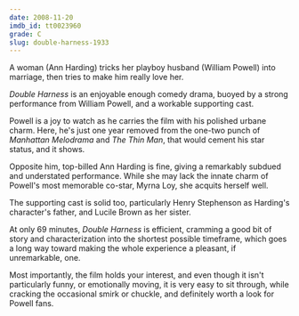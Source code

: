 ```yaml
---
date: 2008-11-20
imdb_id: tt0023960
grade: C
slug: double-harness-1933
---
```


A woman (Ann Harding) tricks her playboy husband (William Powell) into marriage, then tries to make him really love her.

_Double Harness_ is an enjoyable enough comedy drama, buoyed by a strong performance from William Powell, and a workable supporting cast.

Powell is a joy to watch as he carries the film with his polished urbane charm. Here, he's just one year removed from the one-two punch of <span data-imdb-id="tt0025464">_Manhattan Melodrama_</span> and <span data-imdb-id="tt0025878">_The Thin Man_</span>, that would cement his star status, and it shows.

Opposite him, top-billed Ann Harding is fine, giving a remarkably subdued and understated performance. While she may lack the innate charm of Powell's most memorable co-star, Myrna Loy, she acquits herself well.

The supporting cast is solid too, particularly Henry Stephenson as Harding's character's father, and Lucile Brown as her sister.

At only 69 minutes, _Double Harness_ is efficient, cramming a good bit of story and characterization into the shortest possible timeframe, which goes a long way toward making the whole experience a pleasant, if unremarkable, one.

Most importantly, the film holds your interest, and even though it isn't particularly funny, or emotionally moving, it is very easy to sit through, while cracking the occasional smirk or chuckle, and definitely worth a look for Powell fans.
